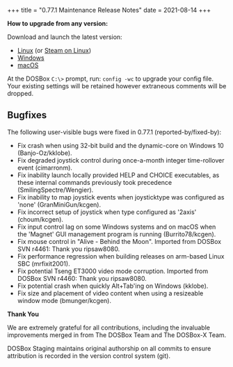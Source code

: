 +++
title = "0.77.1 Maintenance Release Notes"
date = 2021-08-14
+++

**How to upgrade from any version:**

Download and launch the latest version:

- [Linux](/downloads/linux/) (or [Steam on Linux](/downloads/linux#steam))
- [Windows](/downloads/windows/)
- [macOS](/downloads/macos/)

At the DOSBox `C:\>` prompt, run: `config -wc` to upgrade your config file.
Your existing settings will be retained however extraneous comments will be dropped.

## Bugfixes

The following user-visible bugs were fixed in 0.77.1 (reported-by/fixed-by):

- Fix crash when using 32-bit build and the dynamic-core on Windows 10 (Banjo-Oz/kklobe).
- Fix degraded joystick control during once-a-month integer time-rollover event (cimarronm).
- Fix inability launch locally provided HELP and CHOICE executables, as these internal commands previously took precedence (SmilingSpectre/Wengier).
- Fix inability to map joystick events when joysticktype was configured as 'none' (GranMiniGun/kcgen).
- Fix incorrect setup of joystick when type configured as '2axis' (choum/kcgen).
- Fix input control lag on some Windows systems and on macOS when the 'Magnet' GUI management program is running (Burrito78/kcgen).
- Fix mouse control in "Alive - Behind the Moon". Imported from DOSBox SVN r4461: Thank you ripsaw8080.
- Fix performance regression when building releases on arm-based Linux SBC (mrfixit2001).
- Fix potential Tseng ET3000 video mode corruption. Imported from DOSBox SVN r4460: Thank you ripsaw8080.
- Fix potential crash when quickly Alt+Tab'ing on Windows (kklobe).
- Fix size and placement of video content when using a resizeable window mode (bmunger/kcgen).

**Thank You**

We are extremely grateful for all contributions, including the invaluable improvements merged in from The DOSBox Team and The DOSBox-X Team.

DOSBox Staging maintains original authorship on all commits to ensure attribution is recorded in the version control system (git).
